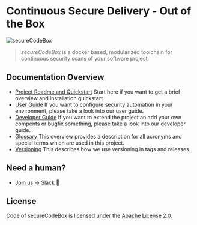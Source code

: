 <!--
SPDX-FileCopyrightText: 2021 iteratec GmbH

SPDX-License-Identifier: Apache-2.0
-->

# Continuous Secure Delivery - Out of the Box

![secureCodeBox](resources/logo.png "secureCodeBox")

> _secureCodeBox_ is a docker based, modularized toolchain for continuous security scans of your software project.

## Documentation Overview

<!-- toc -->
- [Project Readme and Quickstart][scb-github] Start here if you want to get a brief overview and installation quickstart
- [User Guide](user-guide/README.md) If you want to configure security automation in your environment, please take a look into our user guide.
- [Developer Guide](developer-guide/README.md) If you want to extend the project an add your own compents or bugfix something, please take a look into our developer guide.
- [Glossary](glossary.md) This overview provides a description for all acronyms and special terms which are used in this project.
- [Versioning](versioning.md) This describes how we use versioning in tags and releases.

<!-- tocstop -->

## Need a human?
- [Join us -> Slack][scb-slack] 💬

## License
Code of secureCodeBox is licensed under the [Apache License 2.0][scb-license].

[scb-github]:           https://github.com/secureCodeBox/secureCodeBox
[scb-twitter]:          https://twitter.com/secureCodeBox
[scb-slack]:            https://join.slack.com/t/securecodebox/shared_invite/enQtNDU3MTUyOTM0NTMwLTBjOWRjNjVkNGEyMjQ0ZGMyNDdlYTQxYWQ4MzNiNGY3MDMxNThkZjJmMzY2NDRhMTk3ZWM3OWFkYmY1YzUxNTU
[scb-license]:          https://github.com/secureCodeBox/secureCodeBox/blob/master/LICENSE    
